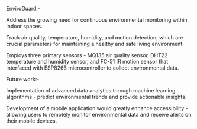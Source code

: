 EnviroGuard:-

Address the growing need for continuous environmental monitoring within indoor spaces.

Track air quality, temperature, humidity, and motion detection, which are crucial parameters for maintaining a healthy and safe living environment.

Employs three primary sensors - MQ135 air quality sensor, DHT22 temperature and humidity sensor, and FC-51 IR motion sensor that interfaced with ESP8266 microcontroller to collect environmental data. 

Future work:-

Implementation of advanced data analytics through machine learning algorithms - predict environmental trends and provide actionable insights.

Development of a mobile application would greatly enhance accessibility - allowing users to remotely monitor environmental data and receive alerts on their mobile devices.
